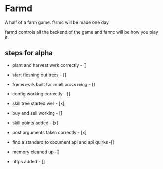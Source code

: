 # Farmd

A half of a farm game. farmc will be made one day.

farmd controls all the backend of the game and farmc will be how you play it.

## steps for alpha

* plant and harvest work correctly - []

* start fleshing out trees - []

* framework built for small processing - []

* config working correctly - []

* skill tree started well - [x]

* buy and sell working - []

* skill points added - [x]

* post arguments taken correctly - [x]

* find a standard to document api and api quirks -[]

* memory cleaned up -[]

* https added - []
